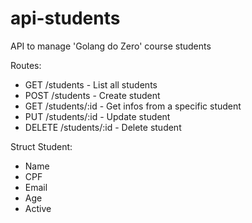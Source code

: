 # api-students
API to manage 'Golang do Zero' course students

Routes:
- GET /students - List all students
- POST /students - Create student
- GET /students/:id - Get infos from a specific student
- PUT /students/:id - Update student
- DELETE /students/:id - Delete student

Struct Student:
- Name
- CPF
- Email
- Age
- Active